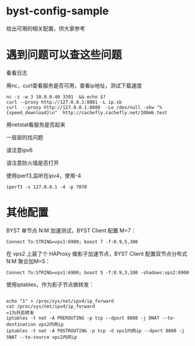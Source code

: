 # byst-config-sample
给出可用的相关配置，供大家参考

# 遇到问题可以查这些问题
看看日志

用nc，curl查看服务是否可用，查看ip地址，测试下载速度
```
nc -z -w 3 10.0.0.40 3391  && echo $?
curl --proxy http://127.0.0.1:8081 -L ip.sb
curl  --proxy http://127.0.0.1:8080  -Lo /dev/null -skw "%{speed_download}\n"  http://cachefly.cachefly.net/100mb.test

```
用netstat看服务是否起来

一层层的找问题

请注意ipv6

请注意防火墙是否打开

使用iperf3,监听在ipv4，使用-4
```
iperf3 -s 127.0.0.1 -4 -p 7070
```
# 其他配置

BYST 单节点 N:M 加速测试，BYST Client 配置 M=7：
```
Connect To:STRING=vps1:6900; boost 7 -f:0.9,5,300
```
在 vps2 上装了个 HAProxy 做影子加速节点，BYST Client 配置双节点分布式 N:M 聚合加M=5：
```
Connect To:STRING=vps1:6900; boost 5 -f:0.9,3,100 -shadows:vps2:6900
```
使用iptables，作为影子节点做转发：
```

echo "1" > /proc/sys/net/ipv4/ip_forward
cat /proc/sys/net/ipv4/ip_forward
=1为开启转发
iptables -t nat -A PREROUTING -p tcp --dport 8080 -j DNAT --to-destination vps2内网ip
iptables -t nat -A POSTROUTING -p tcp -d vps1内网ip --dport 8080 -j SNAT --to-source vps2内网ip
```
